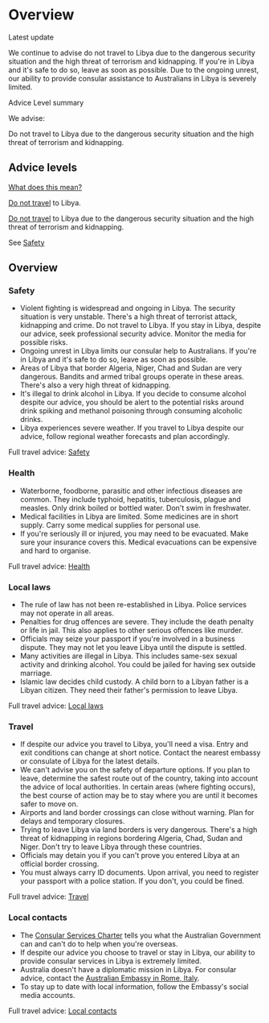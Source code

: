 # Overview

Latest update

We continue to advise do not travel to Libya due to the dangerous security situation and the high threat of terrorism and kidnapping. If you're in Libya and it's safe to do so, leave as soon as possible. Due to the ongoing unrest, our ability to provide consular assistance to Australians in Libya is severely limited.

Advice Level summary

We advise:

Do not travel to Libya due to the dangerous security situation and the high threat of terrorism and kidnapping.

## Advice levels

[What does this mean?](/before-you-go/travel-advice-explained/)

[Do not travel](https://www.smartraveller.gov.au/consular-services/travel-advice-explained#level4) to Libya.

[Do not travel](https://www.smartraveller.gov.au/consular-services/travel-advice-explained#level4) to Libya due to the dangerous security situation and the high threat of terrorism and kidnapping.

See [Safety](#safety)

## Overview

### Safety

* Violent fighting is widespread and ongoing in Libya. The security situation is very unstable. There's a high threat of terrorist attack, kidnapping and crime. Do not travel to Libya. If you stay in Libya, despite our advice, seek professional security advice. Monitor the media for possible risks.
* Ongoing unrest in Libya limits our consular help to Australians. If you're in Libya and it's safe to do so, leave as soon as possible.
* Areas of Libya that border Algeria, Niger, Chad and Sudan are very dangerous. Bandits and armed tribal groups operate in these areas. There's also a very high threat of kidnapping.
* It's illegal to drink alcohol in Libya. If you decide to consume alcohol despite our advice, you should be alert to the potential risks around drink spiking and methanol poisoning through consuming alcoholic drinks.
* Libya experiences severe weather. If you travel to Libya despite our advice, follow regional weather forecasts and plan accordingly.

Full travel advice: [Safety](#safety)

### Health

* Waterborne, foodborne, parasitic and other infectious diseases are common. They include typhoid, hepatitis, tuberculosis, plague and measles. Only drink boiled or bottled water. Don't swim in freshwater.
* Medical facilities in Libya are limited. Some medicines are in short supply. Carry some medical supplies for personal use.
* If you're seriously ill or injured, you may need to be evacuated. Make sure your insurance covers this. Medical evacuations can be expensive and hard to organise.

Full travel advice: [Health](#health)

### Local laws

* The rule of law has not been re-established in Libya. Police services may not operate in all areas.
* Penalties for drug offences are severe. They include the death penalty or life in jail. This also applies to other serious offences like murder.
* Officials may seize your passport if you're involved in a business dispute. They may not let you leave Libya until the dispute is settled.
* Many activities are illegal in Libya. This includes same-sex sexual activity and drinking alcohol. You could be jailed for having sex outside marriage.
* Islamic law decides child custody. A child born to a Libyan father is a Libyan citizen. They need their father's permission to leave Libya.

Full travel advice: [Local laws](#local-laws)

### Travel

* If despite our advice you travel to Libya, you'll need a visa. Entry and exit conditions can change at short notice. Contact the nearest embassy or consulate of Libya for the latest details.
* We can't advise you on the safety of departure options. If you plan to leave, determine the safest route out of the country, taking into account the advice of local authorities. In certain areas (where fighting occurs), the best course of action may be to stay where you are until it becomes safer to move on.
* Airports and land border crossings can close without warning. Plan for delays and temporary closures.
* Trying to leave Libya via land borders is very dangerous. There's a high threat of kidnapping in regions bordering Algeria, Chad, Sudan and Niger. Don't try to leave Libya through these countries.
* Officials may detain you if you can't prove you entered Libya at an official border crossing.
* You must always carry ID documents. Upon arrival, you need to register your passport with a police station. If you don't, you could be fined.

Full travel advice: [Travel](#travel)

### Local contacts

* The [Consular Services Charter](/consular-services/consular-services-charter "Consular Services Charter") tells you what the Australian Government can and can't do to help when you're overseas.
* If despite our advice you choose to travel or stay in Libya, our ability to provide consular services in Libya is extremely limited.
* Australia doesn't have a diplomatic mission in Libya. For consular advice, contact the [Australian Embassy in Rome, Italy](http://www.italy.embassy.gov.au/).
* To stay up to date with local information, follow the Embassy's social media accounts.

Full travel advice: [Local contacts](#local-contacts)